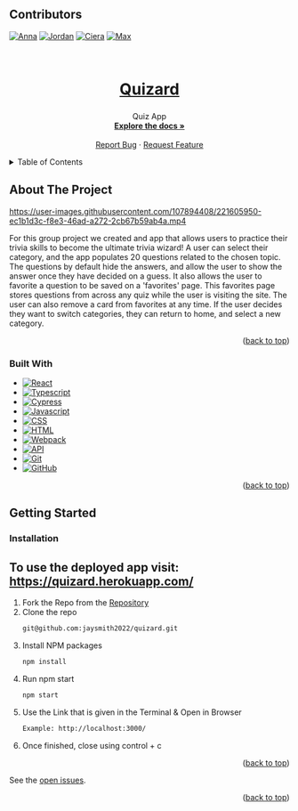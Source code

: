 <a name="readme-top"></a>

## Contributors
 [![Anna][Anna-badge]][Anna-url]
 [![Jordan][jordan-badge]][jordan-url]
 [![Ciera][Ciera-badge]][Ciera-url]
 [![Max][Max-badge]][Max-url]


<br />

  <a href="https://github.com/jaysmith2022/quizard">
    <h1 align="center">Quizard</h1>
  </a>

<h3 align="center"></h3>

  <p align="center">
    Quiz App 
    <br />
    <a href="https://github.com/jaysmith2022/quizard"><strong>Explore the docs »</strong></a>
    <br />
    <br />
    <a href="https://github.com/jaysmith2022/quizard/issues">Report Bug</a>
    ·
    <a href="https://github.com/jaysmith2022/quizard/issues">Request Feature</a>
  </p>
</div>

<details>
  <summary>Table of Contents</summary>
  <ol>
    <li>
      <a href="#about-the-project">About The Project</a>
      <ul>
        <li><a href="#built-with">Built With</a></li>
      </ul>
    </li>
    <li>
      <a href="#getting-started">Getting Started</a>
      <ul>
        <li><a href="#installation">Installation</a></li>
      </ul>
    </li>
  </ol>
</details>

## About The Project










https://user-images.githubusercontent.com/107894408/221605950-ec1b1d3c-f8e3-46ad-a272-2cb67b59ab4a.mp4

For this group project we created and app that allows users to practice their trivia skills to become the ultimate trivia wizard! A user can select their category, and the app populates 20 questions related to the chosen topic. The questions by default hide the answers, and allow the user to show the answer once they have decided on a guess. It also allows the user to favorite a question to be saved on a 'favorites' page. This favorites page stores questions from across any quiz while the user is visiting the site. The user can also remove a card from favorites at any time. If the user decides they want to switch categories, they can return to home, and select a new category.










<p align="right">(<a href="#readme-top">back to top</a>)</p>

### Built With
- [![React][React]][react-url] 
- [![Typescript]][typescript-url]
- [![Cypress]][Cypress-url]
- [![Javascript][javascript.js]][javascript-url]
- [![CSS][css]][css-url]
- [![HTML][html]][html-url]
- [![Webpack][webpack]][webpack-url]
- [![API][api]][api-url]
- [![Git][git]][git-url]
- [![GitHub][github]][github-url]

<p align="right">(<a href="#readme-top">back to top</a>)</p>

## Getting Started

### Installation
## To use the deployed app visit: https://quizard.herokuapp.com/

1. Fork the Repo from the [Repository](https://github.com/jaysmith2022/quizard)
2. Clone the repo
   ```sh
   git@github.com:jaysmith2022/quizard.git
   ```
3. Install NPM packages
   ```sh
   npm install
   ```
4. Run npm start
   ```sh
   npm start
   ```
5. Use the Link that is given in the Terminal & Open in Browser
   ```sh
   Example: http://localhost:3000/
   ```
6. Once finished, close using control + c

<p align="right">(<a href="#readme-top">back to top</a>)</p>


See the [open issues](https://github.com/jaysmith2022/quizard/issues).


<p align="right">(<a href="#readme-top">back to top</a>)</p>


[jordan-badge]: https://img.shields.io/badge/-Jordan%20Smith-lightgrey
[jordan-url]: https://github.com/jaysmith2022
[Anna-badge]: https://img.shields.io/badge/-Anna%20Peterson-Purple
[Anna-url]: https://github.com/AnnaPete
[Ciera-badge]: https://img.shields.io/badge/-Ciera%20DePauw-blue
[Ciera-url]: https://github.com/cieragrace
[Max-badge]: https://img.shields.io/badge/-Max%20Lange-green
[Max-url]: https://github.com/Abekomon
[React]: https://img.shields.io/badge/-ReactJs-61DAFB?logo=react&logoColor=white&style=for-the-badge
[react-url]: https://reactjs.org/
[Typescript]: https://shields.io/badge/TypeScript-3178C6?logo=TypeScript&logoColor=FFF&style=flat-square
[typescript-url]: https://www.typescriptlang.org/
[mocha]: https://img.shields.io/badge/Mocha-FF2D20?style=for-the-badge&logo=mocha&logoColor=white
[mocha-url]: https://mochajs.org/
[Cypress]: https://img.shields.io/badge/CYPRESS-000000?style=for-the-badge&logo=cypress&logoColor=purple
[Cypress-url]: https://www.cypress.io/
[chai]: https://img.shields.io/badge/Chai-20232A?style=for-the-badge&logo=chai&logoColor=61DAFB
[chai-url]: https://www.chaijs.com/
[webpack]: https://img.shields.io/badge/Webpack-563D7C?style=for-the-badge&logo=webpack&logoColor=white
[webpack-url]: https://webpack.js.org/
[dayjs]: https://img.shields.io/badge/-dayjs-fb6052?style=for-the-badge
[dayjs-url]: https://www.npmjs.com/package/dayjs
[css]: https://img.shields.io/badge/CSS-000000?style=for-the-badge&logo=css&logoColor=white
[css-url]: https://www.w3.org/Style/CSS/Overview.en.html
[html]: https://img.shields.io/badge/HTML-4A4A55?style=for-the-badge&logo=HTML&logoColor=FF3E00
[html-url]: https://www.w3schools.com/howto/howto_make_a_website.asp
[javascript.js]: https://img.shields.io/badge/JavaScript-0769AD?style=for-the-badge&logo=javascript&logoColor=white
[javascript-url]: https://www.javascript.com/
[api]: https://img.shields.io/badge/API-15EA75?style=for-the-badge&logo=HTML&logoColor=FF3E00
[api-url]: https://www.w3schools.com/js/js_api_intro.asp
[github]: https://img.shields.io/badge/GitHub-22043C?style=for-the-badge&logo=github&logoColor=FF3E00
[github-url]: https://github.com/
[git]: https://img.shields.io/badge/Git-2E0305?style=for-the-badge&logo=git&logoColor=FF3E00
[git-url]: https://git-scm.com/
